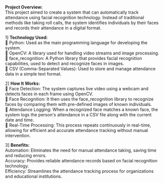 **Project Overview:** <br>
This project aimed to create a system that can automatically track attendance using facial recognition technology. Instead of traditional methods like taking roll calls, the system identifies individuals by their faces and records their attendance in a digital format.<br>

1] **Technology Used:** <br>
🔹 Python: Used as the main programming language for developing the system.<br>
🔹 OpenCV: A library used for handling video streams and image processing.<br>
🔹 face_recognition: A Python library that provides facial recognition capabilities, used to detect and recognize faces in images.<br>
🔹 CSV (Comma-Separated Values): Used to store and manage attendance data in a simple text format.<br>

2] **How It Works:** <br>
🔹  Face Detection: The system captures live video using a webcam and detects faces in each frame using OpenCV.<br>
🔹 Face Recognition: It then uses the face_recognition library to recognize faces by comparing them with pre-defined images of known individuals.<br>
🔹 Attendance Logging: When a recognized face matches a known face, the system logs the person's attendance in a CSV file along with the current date and time.<br>
🔹 Real-Time Processing: This process repeats continuously in real-time, allowing for efficient and accurate attendance tracking without manual intervention.<br>

3] **Benefits:** <br>
Automation: Eliminates the need for manual attendance taking, saving time and reducing errors.<br>
Accuracy: Provides reliable attendance records based on facial recognition technology.<br>
Efficiency: Streamlines the attendance tracking process for organizations and educational institutions.<br>

